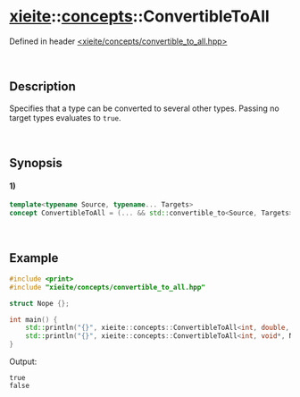 # [xieite](../../xieite.md)\:\:[concepts](../../concepts.md)\:\:ConvertibleToAll
Defined in header [<xieite/concepts/convertible_to_all.hpp>](../../../include/xieite/concepts/convertible_to_all.hpp)

&nbsp;

## Description
Specifies that a type can be converted to several other types. Passing no target types evaluates to `true`.

&nbsp;

## Synopsis
#### 1)
```cpp
template<typename Source, typename... Targets>
concept ConvertibleToAll = (... && std::convertible_to<Source, Targets>);
```

&nbsp;

## Example
```cpp
#include <print>
#include "xieite/concepts/convertible_to_all.hpp"

struct Nope {};

int main() {
    std::println("{}", xieite::concepts::ConvertibleToAll<int, double, char, unsigned long long int>);
    std::println("{}", xieite::concepts::ConvertibleToAll<int, void*, Nope, decltype([] {})>);
}
```
Output:
```
true
false
```

